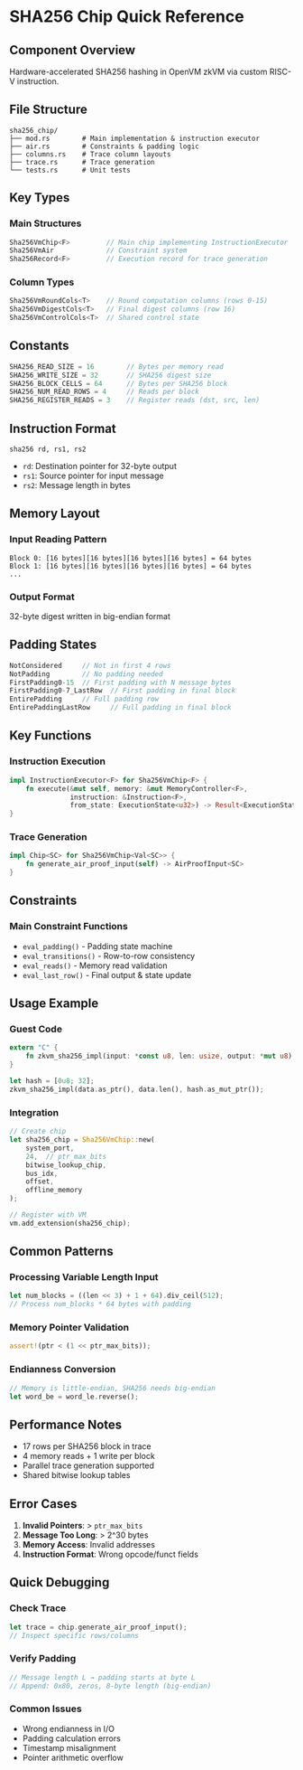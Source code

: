# SHA256 Chip Quick Reference

## Component Overview
Hardware-accelerated SHA256 hashing in OpenVM zkVM via custom RISC-V instruction.

## File Structure
```
sha256_chip/
├── mod.rs        # Main implementation & instruction executor
├── air.rs        # Constraints & padding logic
├── columns.rs    # Trace column layouts
├── trace.rs      # Trace generation
└── tests.rs      # Unit tests
```

## Key Types

### Main Structures
```rust
Sha256VmChip<F>         // Main chip implementing InstructionExecutor
Sha256VmAir             // Constraint system
Sha256Record<F>         // Execution record for trace generation
```

### Column Types
```rust
Sha256VmRoundCols<T>    // Round computation columns (rows 0-15)
Sha256VmDigestCols<T>   // Final digest columns (row 16)
Sha256VmControlCols<T>  // Shared control state
```

## Constants
```rust
SHA256_READ_SIZE = 16        // Bytes per memory read
SHA256_WRITE_SIZE = 32       // SHA256 digest size
SHA256_BLOCK_CELLS = 64      // Bytes per SHA256 block
SHA256_NUM_READ_ROWS = 4     // Reads per block
SHA256_REGISTER_READS = 3    // Register reads (dst, src, len)
```

## Instruction Format
```assembly
sha256 rd, rs1, rs2
```
- `rd`: Destination pointer for 32-byte output
- `rs1`: Source pointer for input message  
- `rs2`: Message length in bytes

## Memory Layout

### Input Reading Pattern
```
Block 0: [16 bytes][16 bytes][16 bytes][16 bytes] = 64 bytes
Block 1: [16 bytes][16 bytes][16 bytes][16 bytes] = 64 bytes
...
```

### Output Format
32-byte digest written in big-endian format

## Padding States
```rust
NotConsidered     // Not in first 4 rows
NotPadding        // No padding needed
FirstPadding0-15  // First padding with N message bytes
FirstPadding0-7_LastRow  // First padding in final block
EntirePadding     // Full padding row
EntirePaddingLastRow     // Full padding in final block
```

## Key Functions

### Instruction Execution
```rust
impl InstructionExecutor<F> for Sha256VmChip<F> {
    fn execute(&mut self, memory: &mut MemoryController<F>, 
               instruction: &Instruction<F>,
               from_state: ExecutionState<u32>) -> Result<ExecutionState<u32>, ExecutionError>
}
```

### Trace Generation
```rust
impl Chip<SC> for Sha256VmChip<Val<SC>> {
    fn generate_air_proof_input(self) -> AirProofInput<SC>
}
```

## Constraints

### Main Constraint Functions
- `eval_padding()` - Padding state machine
- `eval_transitions()` - Row-to-row consistency
- `eval_reads()` - Memory read validation
- `eval_last_row()` - Final output & state update

## Usage Example

### Guest Code
```rust
extern "C" {
    fn zkvm_sha256_impl(input: *const u8, len: usize, output: *mut u8);
}

let hash = [0u8; 32];
zkvm_sha256_impl(data.as_ptr(), data.len(), hash.as_mut_ptr());
```

### Integration
```rust
// Create chip
let sha256_chip = Sha256VmChip::new(
    system_port,
    24,  // ptr_max_bits
    bitwise_lookup_chip,
    bus_idx,
    offset,
    offline_memory
);

// Register with VM
vm.add_extension(sha256_chip);
```

## Common Patterns

### Processing Variable Length Input
```rust
let num_blocks = ((len << 3) + 1 + 64).div_ceil(512);
// Process num_blocks * 64 bytes with padding
```

### Memory Pointer Validation
```rust
assert!(ptr < (1 << ptr_max_bits));
```

### Endianness Conversion
```rust
// Memory is little-endian, SHA256 needs big-endian
let word_be = word_le.reverse();
```

## Performance Notes

- 17 rows per SHA256 block in trace
- 4 memory reads + 1 write per block
- Parallel trace generation supported
- Shared bitwise lookup tables

## Error Cases

1. **Invalid Pointers**: > `ptr_max_bits`
2. **Message Too Long**: > 2^30 bytes  
3. **Memory Access**: Invalid addresses
4. **Instruction Format**: Wrong opcode/funct fields

## Quick Debugging

### Check Trace
```rust
let trace = chip.generate_air_proof_input();
// Inspect specific rows/columns
```

### Verify Padding
```rust
// Message length L → padding starts at byte L
// Append: 0x80, zeros, 8-byte length (big-endian)
```

### Common Issues
- Wrong endianness in I/O
- Padding calculation errors
- Timestamp misalignment
- Pointer arithmetic overflow